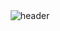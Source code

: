 <!-- HEADER -->
<div align="center" width="100">
  <img src="![gifAngela](https://github.com/AngelaDaza/AngelaDaza/assets/108236231/69af8ffa-8abe-4c09-b5eb-51935c7aaebc)"
  alt="header"/>
</div>
